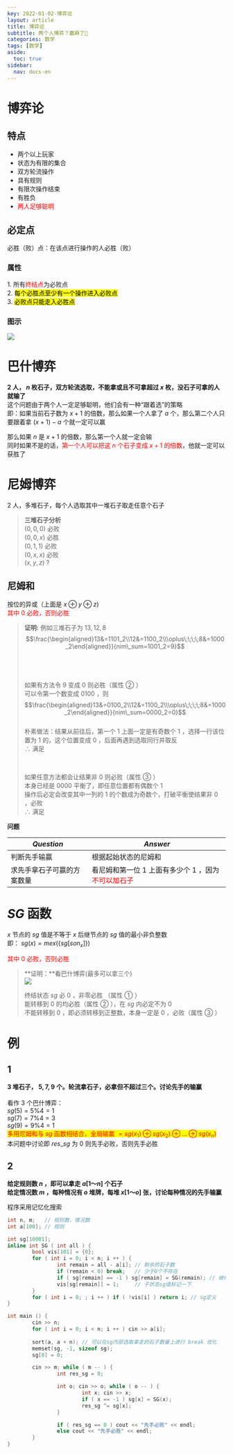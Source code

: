 ```yaml
---
key: 2022-01-02-博弈论
layout: article
title: 博弈论
subtitle: 两个人博弈？赢麻了🤔
categories: 数学
tags: [数学]
aside:
  toc: true
sidebar:
  nav: docs-en
---
```


# 博弈论

## 特点

<ul>
  <li>两个以上玩家</li>
  <li>状态为有限的集合</li>
  <li>双方轮流操作</li>
  <li>具有规则</li>
  <li>有限次操作结束</li>  
  <li>有胜负</li>
  <li><span style="color: red;">两人足够聪明</span></li>
</ul>

## 必定点

必胜（败）点：在该点进行操作的人必胜（败）

### 属性

$1.$ 所有<span style="color: red;">终结点</span>为必败点\
$2.$ <mark>每个必胜点至少有一个操作进入必败点</mark>\
$3.$ <mark>必败点只能走入必胜点</mark>

### 图示

<img src="https://s2.loli.net/2022/01/02/XPn3aRLEVf8j9tW.png">




# 巴什博弈

**$2$ 人， $n$ 枚石子，双方轮流选取，不能拿或且不可拿超过 $x$ 枚，没石子可拿的人就输了**\
这个问题由于两个人一定足够聪明，他们会有一种“跟着选”的策略\
即：如果当前石子数为 $x+1$ 的倍数，那么如果一个人拿了 $a$ 个，那么第二个人只要跟着拿 $(x+1)-a$ 个就一定可以赢

那么如果 $n$ 是 $x+1$ 的倍数，那么第一个人就一定会输\
同时如果不是的话，<span style="color: red;">第一个人可以把这 $n$ 个石子变成 $x+1$ 的倍数</span>，他就一定可以获胜了



# 尼姆博弈

$2$ 人，多堆石子，每个人选取其中一堆石子取走任意个石子

> **三堆石子分析**\
> $(0,0,0)$ 必败\
> $(0,0,x)$ 必胜\
> $(0,1,1)$ 必败\
> $(0,x,x)$ 必败\
> $(x,y,z)$ $?$

## 尼姆和

按位的异或（上面是 $x\oplus y\oplus z$)\
<span style="color: red;">其中 $0$ 必败，否则必胜</span>

> **证明:**
> 例如三堆石子为 $13,12,8$
> $$\frac{\begin{aligned}13&=1101_2\\12&=1100_2\\\oplus\;\;\;\;8&=1000_2\end{aligned}}{nim\_sum=1001_2=9}$$<br>
>
> <br>
>
> 如果有方法令 $9$ 变成 $0$ 则必胜（属性 $②$ ）\
> 可以令第一个数变成 $0100$ ，则\
> $$\frac{\begin{aligned}13&=0100_2\\12&=1100_2\\\oplus\;\;\;\;8&=1000_2\end{aligned}}{nim\_sum=0000_2=0}$$\
> 朴素做法：结果从前往后，第一个 $1$ 上面一定是有奇数个 $1$ ，选择一行该位置为 $1$ 的，这个位置变成 $0$ ，后面再遇到选取同行并取反\
> $\therefore$ 满足<br>
>
> <br>
>
> 如果任意方法都会让结果非 $0$ 则必败（属性 $③$ ）\
> 本身已经是 $0000$ 平衡了，即任意位置都有偶数个 $1$\
> 操作后必定会改变其中一列的 $1$ 的个数成为奇数个，打破平衡使结果非 $0$ ，必败\
> $\therefore$ 满足



**问题**

| $Question$                 | $Answer$                                                     |
| -------------------------- | ------------------------------------------------------------ |
| 判断先手输赢               | 根据起始状态的尼姆和                                         |
| 求先手拿石子可赢的方案数量 | 看尼姆和第一位 $1$ 上面有多少个 $1$ ，因为<span style="color: red;">不可以加石子</span> |



# $SG$ 函数

$x$ 节点的 $sg$ 值是不等于 $x$ 后继节点的 $sg$ 值的最小非负整数\
即： $sg(x)=mex(\{sg[son_x]\})$

<span style="color: red;">其中 $0$ 必败，否则必胜</span>

> **证明：**看巴什博弈(最多可以拿三个)\
> <img src="https://s2.loli.net/2022/01/02/NUyx4wjbIA1tYnd.png">
>
> 终结状态 $sg$ 必 $0$ ，非零必胜 （属性 $①$ ）\
> 能转移到 $0$ 的均必胜（属性 $②$ ），在 $sg$ 内必定不为 $0$\
> 不能转移到 $0$ ，即必须转移到正整数，本身一定是 $0$ ，必败（属性 $③$ ）

# 例

## $1$

**$3$ 堆石子， $5,7,9$ 个。轮流拿石子，必拿但不超过三个。讨论先手的输赢**\
\
看作 $3$ 个巴什博弈：\
$sg(5)=5\%4=1$\
$sg(7)=7\%4=3$\
$sg(9)=9\%4=1$\
<mark><span style="color: red;">多用尼姆和与 $sg$ 函数相结合，全局输赢 $=sg(x_1)\oplus sg(x_2)\oplus\dots\oplus sg(x_n)$</span></mark>\
本问题中讨论即 $res\_sg$ 为 $0$ 则先手必败，否则先手必胜

## $2$

**给定规则数 $n$ ，即可以拿走 $a[1～n]$ 个石子**\
**给定情况数 $m$ ，每种情况有 $o$ 堆牌，每堆 $x[1～o]$ 张，讨论每种情况的先手输赢**



程序采用记忆化搜索

```cpp
int n, m;   // 规则数，情况数
int a[100]; // 规则

int sg[10001];
inline int SG ( int all ) {
        bool vis[101] = {0};
        for ( int i = 0; i < n; i ++ ) {
                int remain = all - a[i]; // 剩余的石子数
                if (remain < 0) break;   // 少于0个不存在
                if ( sg[remain] == -1 ) sg[remain] = SG(remain); // 继续递归子状态的sg值
                vis[sg[remain]] = 1;     // 子状态sg值标记一下
        }
        for ( int i = 0; ; i ++ ) if ( !vis[i] ) return i; // sg定义
}

int main () {
        cin >> n; 
        for ( int i = 0; i < n; i ++ ) cin >> a[i];
        
        sort(a, a + n); // 可以在sg内部选取拿走的石子数量上进行 break 优化
        memset(sg, -1, sizeof sg);
        sg[0] = 0;

        cin >> m; while ( m -- ) {
                int res_sg = 0;

                int o; cin >> o; while ( o -- ) {
                        int x; cin >> x;
                        if ( x == -1 ) sg[x] = SG(x);
                        res_sg ^= sg[x];
                }

                if ( res_sg == 0 ) cout << "先手必败" << endl;
                else cout << "先手必胜" << endl;
        }
}
```

